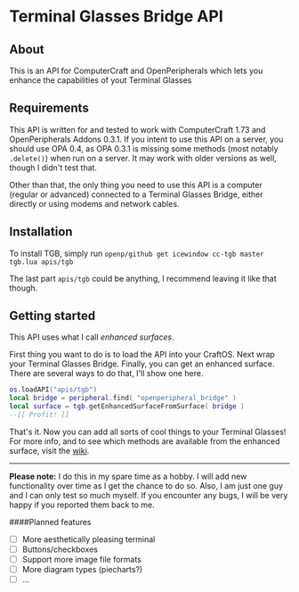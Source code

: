 # Terminal Glasses Bridge API
## About
This is an API for ComputerCraft and OpenPeripherals which lets you enhance the capabilities of yout Terminal Glasses

## Requirements
This API is written for and tested to work with ComputerCraft 1.73 and OpenPeripherals Addons 0.3.1. If you intent to use this API on a server, you should use OPA 0.4, as OPA 0.3.1 is missing some methods (most notably ```.delete()```) when run on a server. It may work with older versions as well, though I didn't test that.

Other than that, the only thing you need to use this API is a computer (regular or advanced) connected to a Terminal Glasses Bridge, either directly or using modems and network cables.

## Installation
To install TGB, simply run ```openp/github get icewindow cc-tgb master tgb.lua apis/tgb```

The last part ```apis/tgb``` could be anything, I recommend leaving it like that though.

## Getting started
This API uses what I call *enhanced surfaces*.

First thing you want to do is to load the API into your CraftOS. Next wrap your Terminal Glasses Bridge. Finally, you can get an enhanced surface. There are several ways to do that, I'll show one here.
```lua
os.loadAPI("apis/tgb")
local bridge = peripheral.find( "openperipheral_bridge" )
local surface = tgb.getEnhancedSurfaceFromSurface( bridge )
--[[ Profit! ]]
```
That's it. Now you can add all sorts of cool things to your Terminal Glasses!
For more info, and to see which methods are available from the enhanced surface, visit the [wiki](https://github.com/icewindow/cc-tgb/wiki).

----------
**Please note:**
I do this in my spare time as a hobby. I will add new functionality over time as I get the chance to do so.
Also, I am just one guy and I can only test so much myself. If you encounter any bugs, I will be very happy if you reported them back to me.

####Planned features
- [ ] More aesthetically pleasing terminal
- [ ] Buttons/checkboxes
- [ ] Support more image file formats
- [ ] More diagram types (piecharts?)
- [ ] ...
